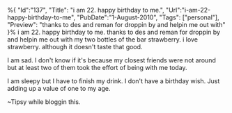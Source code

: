 %{
    "Id":"137",
	"Title": "i am 22. happy birthday to me.",
    "Url":"i-am-22-happy-birthday-to-me",
    "PubDate":"1-August-2010",
	"Tags": ["personal"],
	"Preview": "thanks to des and reman for droppin by and helpin me out with"
}%
i am 22. happy birthday to me. thanks to des and reman for droppin by and helpin me out with my two bottles of the bar strawberry. i love strawberry. although it doesn't taste that good.

I am sad. I don't know if it's because my closest friends were not around but at least two of them took the effort of being with me today.

I am sleepy but I have to finish my drink. I don't have a birthday wish. Just adding up a value of one to my age.

~Tipsy while bloggin this.